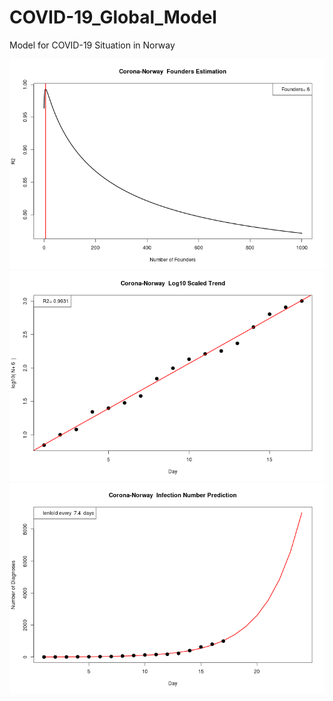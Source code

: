 # COVID-19_Global_Model
Model for COVID-19 Situation in Norway

![](FoundersEstimation.png)
![](Log10Trend.png)
![](InfectionPrediction.png)
